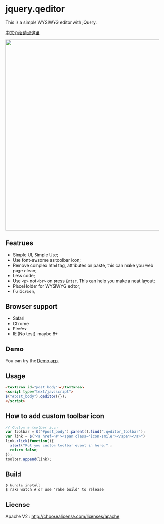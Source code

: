 jquery.qeditor
==============

This is a simple WYSIWYG editor with jQuery.

[中文介绍请点这里](http://huacnlee.com/blog/jquery-qeditor-introduction/)

<img src="https://f.cloud.github.com/assets/5518/945320/a8f55670-0303-11e3-8cd5-a77e94a85dbf.png" width="626" />

## Featrues

- Simple UI, Simple Use;
- Use font-awsome as toolbar icon;
- Remove complex html tag, attributes on paste, this can make you web page clean;
- Less code;
- Use `<p>` not `<br>` on press `Enter`, This can help you make a neat layout;
- PlaceHolder for WYSIWYG editor;
- FullScreen;

## Browser support

- Safari
- Chrome
- Firefox
- IE (No test), maybe 8+

## Demo

You can try the [Demo app](http://huacnlee.github.io/jquery.qeditor).

## Usage

```html
<textarea id="post_body"></textarea>
<script type="text/javascript">
$("#post_body").qeditor({});
</script>
```

## How to add custom toolbar icon

```js
// Custom a toolbar icon
var toolbar = $("#post_body").parent().find(".qeditor_toolbar");
var link = $("<a href='#'><span class='icon-smile'></span></a>");
link.click(function(){
  alert("Put you custom toolbar event in here.");
  return false;
});
toolbar.append(link);
```


## Build

```
$ bundle install
$ rake watch # or use "rake build" to release
``` 


## License

Apache V2 : http://choosealicense.com/licenses/apache
